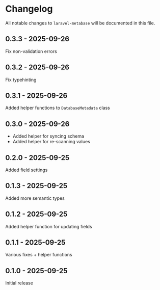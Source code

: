 # Changelog

All notable changes to `laravel-metabase` will be documented in this file.

## 0.3.3 - 2025-09-26

Fix non-validation errors

## 0.3.2 - 2025-09-26

Fix typehinting

## 0.3.1 - 2025-09-26

Added helper functions to `DatabaseMetadata` class

## 0.3.0 - 2025-09-26

- Added helper for syncing schema
- Added helper for re-scanning values

## 0.2.0 - 2025-09-25

Added field settings

## 0.1.3 - 2025-09-25

Added more semantic types

## 0.1.2 - 2025-09-25

Added helper function for updating fields

## 0.1.1 - 2025-09-25

Various fixes + helper functions

## 0.1.0 - 2025-09-25

Initial release
